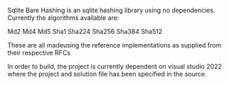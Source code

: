 Sqlite Bare Hashing 
is an sqlite hashing library using no dependencies.
Currently the algorithms available are:

Md2
Md4
Md5
Sha1
Sha224
Sha256
Sha384
Sha512

These are all madeusing the reference implementations as supplied from their respective RFCs

In order to build, the project is currently dependent on visual studio 2022 where the project and solution file has been specified in the source.
